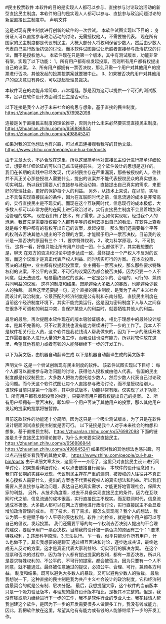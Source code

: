 #民主投票软件
本软件的目的是实现人人都可以参与、直接参与讨论政治活动的新型直接民主制度。本软件的目的是实现人人都可以参与、直接参与政治问题讨论的新型直接民主制度中。
声明文件

这是对现有民主制度进行创新的软件的一次尝试。
本软件试图实现以下目的：
身份证人可以直接参与政治活动的讨论，无需授权他人，不需要被代表。
现在所有国家的民主制度都是代议制民主，大概大部分人将权利保留少数人，然后由少数人代表自己进行政治抗议的讨论。而本软件试图尝试让示威者直接参与政治抗议的讨论，而不是授权他人。
本软件现在只是第一个版本，其中有测试版本，功能非常有限。实现了以下功能：
1，所有用户都有权发起投票，否则所有用户都有权提出自己的议案。
2、所有用户都拥有一票否决权，那么只需一个用户对其他用户的投票进行否决，其他发起的投票投票案就要被中止。
3、如果被否决的用户对其他用户的否决意见有异议，可以提起管理员裁决。

本软件现在的功能非常简单，非常粗糙，那是因为这可以提供一个可行的测试版本，足以在软件设计方面测试民主是否可行。

以下连接是我个人对于未来社会的构思与想象，基于直接的民主制度。
https://zhuanlan.zhihu.com/p/576982098

连接是关于直接民主制度的理论推导，否则为什么未来必然要实现直接民主制度。
https://zhuanlan.zhihu.com/p/656886844
https://zhuanlan.zhihu.com/p/498845241

如果对我的其他想法也有兴趣，可以点击连接观看我写的其他文章。
https://www.zhihu.com/people/cui-hua-bin/posts

由于文章太长，不适合放在这里，所以这里简单地对直接民主设计进行简单详细论证，想要看详细论证的可以自己点击链接前往。
这个软件设计的思想是这样的。
我们在长期的实践中已经发现，代议制民主存在严重漏洞，那些被授权的人，往往并不真正关心那些授权人需要什么，提出的议案并不能代表授权民众的真实想法、切实利益。所以我们需要人们直接参与政治动物，直接提出自己真实的需求，来更好的管理社会，更好的保护每个人的利益。
另外，从技术上来说，在以前，实际上不具备实现直接民主的条件，因为在互联网时代之前，信息流通的成本是非常高的，实行直接民主是不现实的。而现在这个互联网时代，信息现行的成本极低，大多数人都可以非常方便的在网上进行政治讨论，实行直接民主制度不会显着增加政治管理的成本。
现在我们有了技术，有了需求，那么如何实现呢，经过我个人的琢磨，我首先是需要授权每个人都有平等的权利去提出自己的看法，在软件上查看就是每个用户都有的有权写出自己的议案，发起投票。
那么我们还需要每个平等的权利去否决其他人提出的不合理的方案，才能赋予用户一票否决权。目前我的设计是一票否决的原因有三个：1，要求特殊权利，2，改为科学原理，3，不可执行。
这样一看，好像只能让所有用户炒成一团，什么都做不了，其实我想要的是，聊天
在双方的否决和讨论中逐步达成一致，最终提出一个产权人不反对的议案，而这个议案才是真正代表产权人利益、同时切实可行的方案。
在本次投票、否决的过程中，业主都有权提起投票案，业主拥有一票否决权，那么那些要求特殊权利的议案，不公平的议案，不可行的议案因为都会被否决掉，因为只要一个人不同意，就无法通过，轻易最终通过的议案，一定是公平的、合理的、可行的、兼顾共同利益的议案。
这样的制度和结果，既能避免大多数人的暴政，也能避免少数人的独裁。
最后这里还要提一句，这个直接的民主制度，是我为了共产主义社会而设计的政治制度，它最匹配的经济制度是公有制和东南分配。
直接民主制度在当前这个经济制度环境下，其实不能完美运行，这是因为密码制度下人与人之间存在很多不可调和的利益冲突，当保护某些人的利益时，就要牺牲其他人的利益。

最后的最后，再次提醒本软件现在的版本吸验证版本，相比于理想中的最终设计版本，是其不完善的，只不过我没钱也没有能力继续进行下一步的工作了。我本人不是软件相关行业人员，这个软件是我花钱请人帮我做来的，因为下一步的继续开发工作需要很多人进行大量的开发工作，而我没钱也没有能力，所以将软件放在这里，希望其他有能力或者有钱的人能够继续下一步的开发工作。


以下为英文版，由机器自动翻译生成
以下是机器自动翻译生成的英文版本

声明文件
这是一个尝试创新现有民主制度的软件。
该软件试图实现以下目标：
每个人都可以直接参与政治问题的讨论，获得他人授权或由他人代表。
各国的民主制度都是代议制民主，大多数人把权力委托给少数人，然后少数人代表自己讨论政治问题。而今天这个软件试图让每个人直接参与政治讨论，而不是授权给别人。
该软件目前只是第一个版本，其中测试版本，功能非常有限。仅实现了以下功能：
1、所有用户都有发起投票的权利，只要所有用户都有权提出自己的提案。
2、所有用户都拥有一票否决权，即如果一个用户否决了其他用户的投票，那么其他用户发起的提案的投票将被暂停。

目前这款软件的功能还十分简陋，因为这只是一个吸尘测试版本，为了只是在软件设计层面测试直接民主制度是​​否可行。
以下链接是我个人对于未来社会的构想和想象，基于直接民主制。
https://zhuanlan.zhihu.com/p/576982098
下面的链接是关于直接民主的理论推导，为什么未来要实现直接民主。
https://zhuanlan.zhihu.com/p/656886844
https://zhuanlan.zhihu.com/p/498845241
如果您对我的其他想法也感兴趣，可以点击链接查看我写的其他文章。
https://www.zhihu.com/people/cui-hua-bin/posts
由于详细文章太长，这里不一一介绍了，这里只对直接民主设计进行简单讨论，如果想看详细讨论，可以点击链接自行阅读。
本软件的设计理念如下。
我们在长期的实践中发现，代议制民主存在严重的漏洞，被授权的人往往并不真正关心授权人需要什么，提出的方案也不代表被授权人的真实想法和利益。所以我们需要人民直接参与政治问题，表达自己的真实需求，才能更好地管理社会，保障大家的利益。
另外，从技术角度看，过去不具备实现直接民主的条件，因为在互联网时代之前，信息流通的成本很高，实行直接民主不现实。而互联网时代，信息流通成本极低，大多数人都可以在网上方便地进行政治讨论，实行直接民主不会显着增加政治管理的成本。
有了技术，有了需求，那怎么实现呢？我个人的想法，我认为第一步是赋予每个人平等的表达权利。软件上的检查，就是每个用户都可以写自己的倡议，发起投票。
我们还需要平等的每一个权利去否决别人提出的不合理的建议，要赋予用户一票否决权。目前我的设计被一票否决的原因有三个：1.要求特殊权利，2.违反科学原理，3.无法执行。
乍一看，似乎只能炒作所有用户，什么也做不了。其实我想要的是聊天
通过相互否决和讨论，逐步达成共识，最终达成无人反对的方案，这才是真正代表大家利益的、切实可行的解决方案。
在这个投票和否决的过程中，因为每个人都有提出提案的权利，都有一票否决权，所以凡是要求特殊权利的、不公平的、不可行的提案，都会被否决，因为只要有一个人不同意，就不能通过。最终被任意通过的提议，必须公平、合理、可行，兼顾各方利益。
制度和结果，既可以避免大多数人的暴政，又可以避免少数人的独裁。
最后我想说一下，这种直接的民主制是我为共产主义社会设计的政治制度，它和经济制度最契合的就是公有制、层次分配。
最后，我想提醒大家，这个软件的当前版本只是一个吸力验证版本，与理想的最终设计版本相比，是极其不完整的。但是，我没有钱或能力继续进行下一步的工作，我不是软件行业的专业人士。我花钱请人帮我创建这个软件，是因为下一步的开发需要很多人做很多工作，我没有钱或能力。因此，我把软件放在这里，希望其他有有能力或有钱的人能够继续下一步的开发工作。
